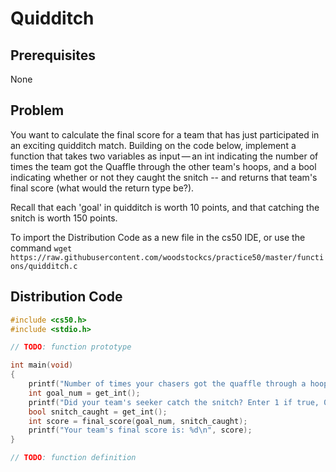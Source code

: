 # Quidditch

## Prerequisites
None

## Problem
You want to calculate the final score for a team that has just participated in an exciting quidditch match. Building on the code below, implement a function that takes two variables as input — an int indicating the number of times the team got the Quaffle through the other team's hoops, and a bool indicating whether or not they caught the snitch -- and returns that team's final score (what would the return type be?).  

Recall that each 'goal' in quidditch is worth 10 points, and that catching the snitch is worth 150 points.

To import the Distribution Code as a new file in the cs50 IDE, or use the command
```wget https://raw.githubusercontent.com/woodstockcs/practice50/master/functions/quidditch.c```

## Distribution Code
```c
#include <cs50.h>
#include <stdio.h>

// TODO: function prototype

int main(void)
{
    printf("Number of times your chasers got the quaffle through a hoop: ");
    int goal_num = get_int();
    printf("Did your team's seeker catch the snitch? Enter 1 if true, 0 otherwise: ");
    bool snitch_caught = get_int();
    int score = final_score(goal_num, snitch_caught);
    printf("Your team's final score is: %d\n", score);
}

// TODO: function definition

```
